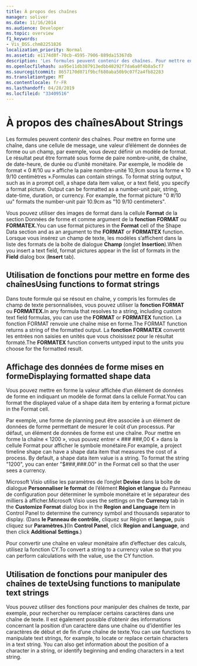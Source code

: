 ```yaml
---
title: À propos des chaînes
manager: soliver
ms.date: 11/16/2014
ms.audience: Developer
ms.topic: overview
f1_keywords:
- Vis_DSS.chm82251826
localization_priority: Normal
ms.assetid: e1174d8f-70cb-4595-7906-889da15367db
description: 'Les formules peuvent contenir des chaînes. Pour mettre en forme une chaîne, dans une cellule de message, une valeur d’élément de données de forme ou un champ, par exemple, vous devez définir un modèle de format. Le résultat peut être formaté sous forme de paire nombre-unité, de chaîne, de date-heure, de durée ou d’unité monétaire. Par exemple, le format picture0 #/10 uuformats la paire nombre-unité 10,9cm comme 10 9/10 centimètres.'
ms.openlocfilehash: aa95e11db387913edbb40292f7da6a0f4b8a5cf7
ms.sourcegitcommit: 8657170d071f9bcf680aba50b9c07f2a4fb82283
ms.translationtype: MT
ms.contentlocale: fr-FR
ms.lasthandoff: 04/28/2019
ms.locfileid: "33409516"
---
```

# <a name="about-strings"></a><span data-ttu-id="0bc7f-106">À propos des chaînes</span><span class="sxs-lookup"><span data-stu-id="0bc7f-106">About Strings</span></span>

<span data-ttu-id="0bc7f-p102">Les formules peuvent contenir des chaînes. Pour mettre en forme une chaîne, dans une cellule de message, une valeur d’élément de données de forme ou un champ, par exemple, vous devez définir un modèle de format. Le résultat peut être formaté sous forme de paire nombre-unité, de chaîne, de date-heure, de durée ou d’unité monétaire. Par exemple, le modèle de format « 0 #/10 uu » affiche la paire nombre-unité 10,9cm sous la forme « 10 9/10 centimètres ».</span><span class="sxs-lookup"><span data-stu-id="0bc7f-p102">Formulas can contain strings. To format string output, such as in a prompt cell, a shape data item value, or a text field, you specify a format picture. Output can be formatted as a number-unit pair, string, date-time, duration, or currency. For example, the format picture "0 #/10 uu" formats the number-unit pair 10.9cm as "10 9/10 centimeters".</span></span>
  
<span data-ttu-id="0bc7f-111">Vous pouvez utiliser des images de format dans la cellule **Format** de la section Données de forme et comme argument de la **fonction FORMAT** ou **FORMATEX.**</span><span class="sxs-lookup"><span data-stu-id="0bc7f-111">You can use format pictures in the **Format** cell of the Shape Data section and as an argument to the **FORMAT** or **FORMATEX** function.</span></span> <span data-ttu-id="0bc7f-112">Lorsque vous insérez un champ de texte, les modèles s’affichent dans la liste des formats de la boîte de dialogue **Champ** (onglet **Insertion**).</span><span class="sxs-lookup"><span data-stu-id="0bc7f-112">When you insert a text field, format pictures appear in the list of formats in the **Field** dialog box (**Insert** tab).</span></span> 
  
## <a name="using-functions-to-format-strings"></a><span data-ttu-id="0bc7f-113">Utilisation de fonctions pour mettre en forme des chaînes</span><span class="sxs-lookup"><span data-stu-id="0bc7f-113">Using functions to format strings</span></span>

<span data-ttu-id="0bc7f-114">Dans toute formule qui se résout en chaîne, y compris les formules de champ de texte personnalisées, vous pouvez utiliser la **fonction FORMAT** ou **FORMATEX.**</span><span class="sxs-lookup"><span data-stu-id="0bc7f-114">In any formula that resolves to a string, including custom text field formulas, you can use the **FORMAT** or **FORMATEX** function.</span></span> <span data-ttu-id="0bc7f-115">La fonction FORMAT renvoie une chaîne mise en forme.</span><span class="sxs-lookup"><span data-stu-id="0bc7f-115">The FORMAT function returns a string of the formatted output.</span></span> <span data-ttu-id="0bc7f-116">La **fonction FORMATEX** convertit les entrées non saisies en unités que vous choisissez pour le résultat formaté.</span><span class="sxs-lookup"><span data-stu-id="0bc7f-116">The **FORMATEX** function converts untyped input to the units you choose for the formatted result.</span></span> 
  
## <a name="displaying-formatted-shape-data"></a><span data-ttu-id="0bc7f-117">Affichage des données de forme mises en forme</span><span class="sxs-lookup"><span data-stu-id="0bc7f-117">Displaying formatted shape data</span></span>

<span data-ttu-id="0bc7f-118">Vous pouvez mettre en forme la valeur affichée d’un élément de données de forme en indiquant un modèle de format dans la cellule Format.</span><span class="sxs-lookup"><span data-stu-id="0bc7f-118">You can format the displayed value of a shape data item by entering a format picture in the Format cell.</span></span>
  
<span data-ttu-id="0bc7f-p105">Par exemple, une forme de planning peut être associée à un élément de données de forme permettant de mesurer le coût d’un processus. Par défaut, un élément de données de forme est une chaîne. Pour mettre en forme la chaîne « 1200 », vous pouvez entrer « ### ###,00 € » dans la cellule Format pour afficher le symbole monétaire.</span><span class="sxs-lookup"><span data-stu-id="0bc7f-p105">For example, a project timeline shape can have a shape data item that measures the cost of a process. By default, a shape data item value is a string. To format the string "1200", you can enter "$###,###.00" in the Format cell so that the user sees a currency.</span></span>
  
<span data-ttu-id="0bc7f-122">Microsoft Visio utilise les paramètres de l’onglet **Devise** dans la boîte de dialogue **Personnaliser le format** de l’élément **Région et langue** du Panneau de configuration pour déterminer le symbole monétaire et le séparateur des milliers à afficher.</span><span class="sxs-lookup"><span data-stu-id="0bc7f-122">Microsoft Visio uses the settings on the **Currency** tab in the **Customize Format** dialog box in the **Region and Language** item in Control Panel to determine the currency symbol and thousands separator to display.</span></span> <span data-ttu-id="0bc7f-123">(Dans **le Panneau de contrôle,** cliquez sur Région et **langue,** puis cliquez sur **Paramètres.)**</span><span class="sxs-lookup"><span data-stu-id="0bc7f-123">(In **Control Panel**, click **Region and Language**, and then click **Additional Settings**.)</span></span>
  
<span data-ttu-id="0bc7f-124">Pour convertir une chaîne en valeur monétaire afin d’effectuer des calculs, utilisez la fonction CY.</span><span class="sxs-lookup"><span data-stu-id="0bc7f-124">To convert a string to a currency value so that you can perform calculations with the value, use the CY function.</span></span>
  
## <a name="using-functions-to-manipulate-text-strings"></a><span data-ttu-id="0bc7f-125">Utilisation de fonctions pour manipuler des chaînes de texte</span><span class="sxs-lookup"><span data-stu-id="0bc7f-125">Using functions to manipulate text strings</span></span>

<span data-ttu-id="0bc7f-p107">Vous pouvez utiliser des fonctions pour manipuler des chaînes de texte, par exemple, pour rechercher ou remplacer certains caractères dans une chaîne de texte. Il est également possible d’obtenir des informations concernant la position d’un caractère dans une chaîne ou d’identifier les caractères de début et de fin d’une chaîne de texte.</span><span class="sxs-lookup"><span data-stu-id="0bc7f-p107">You can use functions to manipulate text strings, for example, to locate or replace certain characters in a text string. You can also get information about the position of a character in a string, or identify beginning and ending characters in a text string.</span></span> 
  

